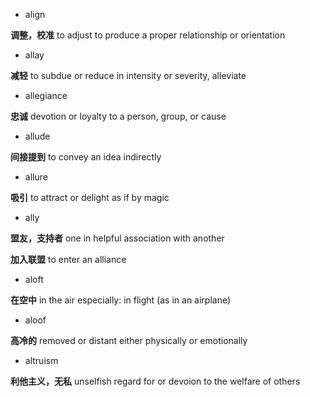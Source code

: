 - align

**调整，校准** to adjust to produce a proper relationship or orientation

- allay

**减轻** to subdue or reduce in intensity or severity, alleviate

- allegiance

**忠诚** devotion or loyalty to a person, group, or cause

- allude

**间接提到** to convey an idea indirectly

- allure

**吸引** to attract or delight as if by magic

- ally

**盟友，支持者** one in helpful association with another

**加入联盟** to enter an alliance

- aloft

**在空中** in the air especially: in flight (as in an airplane)

- aloof

**高冷的** removed or distant either physically or emotionally

- altruism

**利他主义，无私** unselfish regard for or devoion to the welfare of others